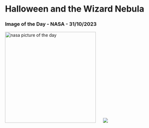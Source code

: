 # Halloween and the Wizard Nebula
### Image of the Day - NASA - 31/10/2023
<img src="https://apod.nasa.gov/apod/image/2310/WizardCenter_McInnis_960.jpg" alt="nasa picture of the day" width="300"/>&nbsp; &nbsp; &nbsp; <img src="https://github-readme-streak-stats.herokuapp.com/?user=tempo-riz&theme=merko" >



  
